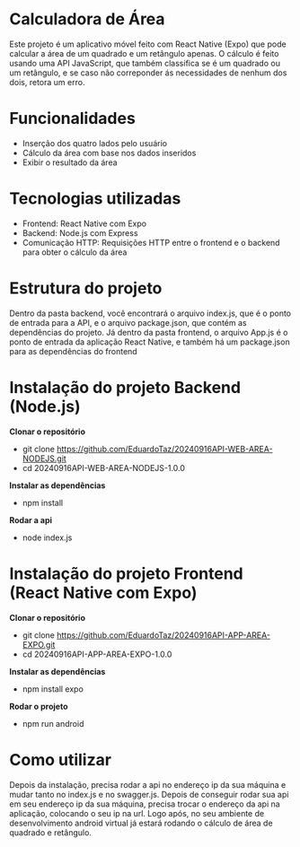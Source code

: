 # Calculadora de Área 
  Este projeto é um aplicativo móvel feito com React Native (Expo) que pode calcular a área de um quadrado e um retângulo apenas. O cálculo é feito usando uma API JavaScript, que também classifica se é um quadrado ou um retângulo, e se caso não correponder ás necessidades de nenhum dos dois, retora um erro.

# Funcionalidades
  * Inserção dos quatro lados pelo usuário
  * Cálculo da área com base nos dados inseridos
  * Exibir o resultado da área

# Tecnologias utilizadas 
  * Frontend: React Native com Expo
  * Backend: Node.js com Express
  * Comunicação HTTP: Requisições HTTP entre o frontend e o backend para obter o cálculo da área

# Estrutura do projeto
  Dentro da pasta backend, você encontrará o arquivo index.js, que é o ponto de entrada para a API, e o arquivo package.json, que contém as dependências do projeto. Já dentro da pasta frontend, o arquivo App.js é o ponto de entrada da aplicação React Native, e também há um package.json para as dependências do frontend
  
# Instalação do projeto Backend (Node.js)
  **Clonar o repositório**
  * git clone https://github.com/EduardoTaz/20240916API-WEB-AREA-NODEJS.git
  * cd 20240916API-WEB-AREA-NODEJS-1.0.0

  **Instalar as dependências**
  * npm install

  **Rodar a api**
  * node index.js
  
# Instalação do projeto Frontend (React Native com Expo) 
  **Clonar o repositório**
  * git clone https://github.com/EduardoTaz/20240916API-APP-AREA-EXPO.git
  * cd 20240916API-APP-AREA-EXPO-1.0.0

  **Instalar as dependências**
  * npm install expo

  **Rodar o projeto**
  * npm run android

# Como utilizar
  Depois da instalação, precisa rodar a api no endereço ip da sua máquina e mudar tanto no index.js e no swagger.js. Depois de conseguir rodar sua api em seu endereço ip da sua máquina, precisa trocar o endereço da api na aplicação, colocando o seu ip na url. Logo após, no seu ambiente de desenvolvimento android virtual já estará rodando o cálculo de área de quadrado e retângulo.
